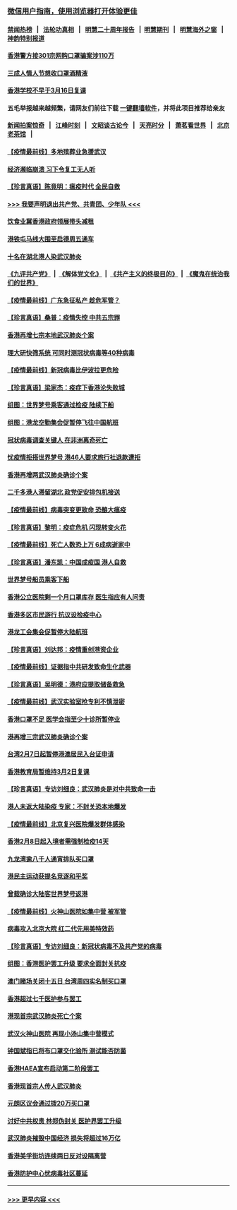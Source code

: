 ### [微信用户指南，使用浏览器打开体验更佳](https://github.com/gfw-breaker/banned-news1/blob/master/indexes/wechat-guide.md?t=0)
#### [禁闻热榜](热点新闻.md?t=0)  &nbsp;&nbsp;|&nbsp;&nbsp; [法轮功真相](https://github.com/gfw-breaker/truth/blob/master/README.md?t=0) &nbsp;&nbsp;|&nbsp;&nbsp; [明慧二十周年报告](https://github.com/gfw-breaker/mh-reports/blob/master/README.md?t=0) &nbsp;&nbsp;|&nbsp;&nbsp;[明慧期刊](https://github.com/gfw-breaker/mh-qikan) &nbsp;&nbsp;|&nbsp;&nbsp; [明慧海外之窗](https://github.com/gfw-breaker/mh-news/blob/master/README.md?t=0) &nbsp;&nbsp;|&nbsp;&nbsp; [神韵特别报道](https://github.com/gfw-breaker/mh-news/blob/master/shenyun.md?t=0)
#### [香港警方接301宗网购口罩骗案涉110万](../pages/nsc415/n11867572.md?t=02141433) 
#### [三成人情人节想收口罩酒精液](../pages/nsc415/n11867523.md?t=02141433) 
#### [香港学校不早于3月16日复课](../pages/nsc415/n11867498.md?t=02141433) 
#### 五毛举报越来越频繁，请网友们前往下载 [一键翻墙软件](https://github.com/gfw-breaker/ssr-accounts)，并将此项目推荐给亲友
#### [新闻拍案惊奇](https://github.com/gfw-breaker/banned-news1/blob/master/pages/link4.md) &nbsp;&nbsp;|&nbsp;&nbsp; [江峰时刻](https://github.com/gfw-breaker/banned-news1/blob/master/pages/link4.md) &nbsp;&nbsp;|&nbsp;&nbsp; [文昭谈古论今](https://github.com/gfw-breaker/banned-news1/blob/master/pages/link4.md) &nbsp;&nbsp;|&nbsp;&nbsp; [天亮时分](https://github.com/gfw-breaker/banned-news1/blob/master/pages/link4.md) &nbsp;&nbsp;|&nbsp;&nbsp; [萧茗看世界](https://github.com/gfw-breaker/banned-news1/blob/master/pages/link4.md) &nbsp;&nbsp;|&nbsp;&nbsp; [北京老茶馆](https://github.com/gfw-breaker/banned-news1/blob/master/pages/link4.md) &nbsp;&nbsp;|&nbsp;&nbsp; 
#### [【疫情最前线】多地殡葬业急援武汉](../pages/nsc415/n11866914.md?t=02141433) 
#### [经济濒临崩溃 习下令复工无人听](../pages/nsc415/n11867269.md?t=02141433) 
#### [【珍言真语】陈竟明：瘟疫时代 全民自救](../pages/nsc415/n11866765.md?t=02141433) 
#### [>>> 我要声明退出共产党、共青团、少年队 <<<](https://github.com/begood0513/goodnews/blob/master/quit/letter.md) 
#### [饮食业冀香港政府领展带头减租](../pages/nsc415/n11864876.md?t=02141433) 
#### [港铁屯马线大围至启德周五通车](../pages/nsc415/n11864842.md?t=02141433) 
#### [十名在湖北港人染武汉肺炎](../pages/nsc415/n11864807.md?t=02141433) 
#### [《九评共产党》](https://github.com/begood0513/9ping.md/blob/master/README.md) &nbsp;|&nbsp; [《解体党文化》](../../../../jtdwh.md/blob/master/README.md)  &nbsp;|&nbsp; [《共产主义的终极目的》](../../../../gczydzjmd.md/blob/master/README.md) &nbsp;|&nbsp; [《魔鬼在统治我们的世界》](../../../../mgztzwmdsj.md/blob/master/README.md) 
#### [【疫情最前线】广东急征私产 趁危军管？](../pages/nsc415/n11864205.md?t=02141433) 
#### [【珍言真语】桑普：疫情失控 中共五宗罪](../pages/nsc415/n11864157.md?t=02141433) 
#### [香港再增七宗本地武汉肺炎个案](../pages/nsc415/n11862405.md?t=02141433) 
#### [理大研快筛系统 可同时测冠状病毒等40种病毒](../pages/nsc415/n11862376.md?t=02141433) 
#### [【疫情最前线】新冠病毒比伊波拉更危险](../pages/nsc415/n11862199.md?t=02141433) 
#### [【珍言真语】梁家杰：疫症下香港沦失败城](../pages/nsc415/n11861588.md?t=02141433) 
#### [组图：世界梦号乘客通过检疫 陆续下船](../pages/nsc415/n11858302.md?t=02141433) 
#### [组图：港龙空勤集会促暂停飞往中国航班](../pages/nsc415/n11858190.md?t=02141433) 
#### [冠状病毒调查关键人 在非洲离奇死亡](../pages/nsc415/n11859798.md?t=02141433) 
#### [忧疫情拒搭世界梦号 港46人要求旅行社退款遭拒](../pages/nsc415/n11859849.md?t=02141433) 
#### [香港再增两武汉肺炎确诊个案](../pages/nsc415/n11859833.md?t=02141433) 
#### [二千多港人滞留湖北 政党促安排包机接送](../pages/nsc415/n11859831.md?t=02141433) 
#### [【疫情最前线】病毒突变更致命 恐酿大瘟疫](../pages/nsc415/n11859604.md?t=02141433) 
#### [【珍言真语】黎明：疫症危机 闪现转变火花](../pages/nsc415/n11859199.md?t=02141433) 
#### [【疫情最前线】死亡人数恐上万 6成病逝家中](../pages/nsc415/n11856687.md?t=02141433) 
#### [【珍言真语】潘东凯：中国成疫国 港人自救](../pages/nsc415/n11856962.md?t=02141433) 
#### [世界梦号船员乘客下船](../pages/nsc415/n11856883.md?t=02141433) 
#### [香港公立医院剩一个月口罩库存 医生指应有人问责](../pages/nsc415/n11856875.md?t=02141433) 
#### [香港多区市民游行 抗议设检疫中心](../pages/nsc415/n11856866.md?t=02141433) 
#### [港龙工会集会促暂停大陆航班](../pages/nsc415/n11856840.md?t=02141433) 
#### [【珍言真语】刘达邦：疫情重创港资企业](../pages/nsc415/n11854274.md?t=02141433) 
#### [【疫情最前线】证据指中共研发致命生化武器](../pages/nsc415/n11853087.md?t=02141433) 
#### [【珍言真语】吴明德：港府应提取储备救急](../pages/nsc415/n11852734.md?t=02141433) 
#### [【疫情最前线】武汉实验室抢专利不慎泄密](../pages/nsc415/n11850310.md?t=02141433) 
#### [香港口罩不足 医学会指至少十诊所暂停业](../pages/nsc415/n11850301.md?t=02141433) 
#### [港再增三宗武汉肺炎确诊个案](../pages/nsc415/n11850328.md?t=02141433) 
#### [台湾2月7日起暂停港澳居民入台证申请](../pages/nsc415/n11850304.md?t=02141433) 
#### [香港教育局暂维持3月2日复课](../pages/nsc415/n11850260.md?t=02141433) 
#### [【珍言真语】专访刘细良：武汉肺炎是对中共致命一击](../pages/nsc415/n11849934.md?t=02141433) 
#### [港人未返大陆染疫 专家：不封关恐本地爆发](../pages/nsc415/n11848021.md?t=02141433) 
#### [【疫情最前线】北京复兴医院爆发群体感染](../pages/nsc415/n11847626.md?t=02141433) 
#### [香港2月8日起入境者需强制检疫14天](../pages/nsc415/n11847658.md?t=02141433) 
#### [九龙湾逾八千人通宵排队买口罩](../pages/nsc415/n11847647.md?t=02141433) 
#### [港民主运动获提名竞逐和平奖](../pages/nsc415/n11847633.md?t=02141433) 
#### [曾载确诊大陆客世界梦号返港](../pages/nsc415/n11847608.md?t=02141433) 
#### [【疫情最前线】火神山医院如集中营 被军管](../pages/nsc415/n11847524.md?t=02141433) 
#### [病毒攻入北京大院 红二代先用美特效药](../pages/nsc415/n11847427.md?t=02141433) 
#### [【珍言真语】专访刘细良：新冠状病毒不及共产党的病毒](../pages/nsc415/n11847164.md?t=02141433) 
#### [组图：香港医护罢工升级 要求全面封关抗疫](../pages/nsc415/n11844107.md?t=02141433) 
#### [澳门赌场关闭十五日 台湾周四实名制买口罩](../pages/nsc415/n11845083.md?t=02141433) 
#### [香港超过七千医护参与罢工](../pages/nsc415/n11845051.md?t=02141433) 
#### [港现首宗武汉肺炎死亡个案](../pages/nsc415/n11844998.md?t=02141433) 
#### [武汉火神山医院 再现小汤山集中营模式](../pages/nsc415/n11844763.md?t=02141433) 
#### [钟国斌指已将布口罩交化验所 测试能否防菌](../pages/nsc415/n11842783.md?t=02141433) 
#### [香港HAEA宣布启动第二阶段罢工](../pages/nsc415/n11842723.md?t=02141433) 
#### [香港现首宗人传人武汉肺炎](../pages/nsc415/n11842766.md?t=02141433) 
#### [元朗区议会通过拨20万买口罩](../pages/nsc415/n11842754.md?t=02141433) 
#### [讨好中共权贵 林郑伪封关 医护界罢工升级](../pages/nsc415/n11842359.md?t=02141433) 
#### [武汉肺炎摧毁中国经济 损失将超过16万亿](../pages/nsc415/n11839723.md?t=02141433) 
#### [香港美孚街坊连续两日反对设隔离营](../pages/nsc415/n11839962.md?t=02141433) 
#### [香港防护中心忧病毒社区蔓延](../pages/nsc415/n11839933.md?t=02141433) 

----
#### [ >>> 更早内容 <<< ](../indexes/nsc415-earlier.md)
